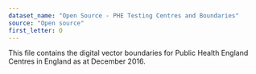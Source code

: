 ```yaml
---
dataset_name: "Open Source - PHE Testing Centres and Boundaries"
source: "Open source"
first_letter: O
---
```

This file contains the digital vector boundaries for Public Health England Centres in England as at December 2016.